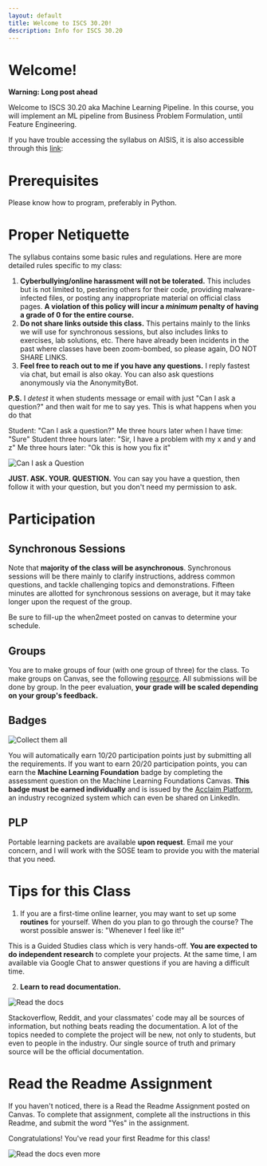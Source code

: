 ```yaml
---
layout: default
title: Welcome to ISCS 30.20!
description: Info for ISCS 30.20
---
```


# Welcome!

**Warning: Long post ahead**

Welcome to ISCS 30.20 aka Machine Learning Pipeline. In this course, you will implement an ML pipeline from Business Problem Formulation, until Feature Engineering.

If you have trouble accessing the syllabus on AISIS, it is also accessible through this [link](https://docs.google.com/document/d/1cGVKQiV1-4O7VUXeTNi9rC7TZLmruSDMSXeOKBqYKlk/): 

# Prerequisites
Please know how to program, preferably in Python.

# Proper Netiquette

The syllabus contains some basic rules and regulations. Here are more detailed rules specific to my class:

1. **Cyberbullying/online harassment will not be tolerated.** This includes but is not limited to, pestering others for their code, providing malware-infected files, or posting any inappropriate material on official class pages. **A violation of this policy will incur a *minimum* penalty of having a grade of 0 for the entire course.**
2. **Do not share links outside this class.** This pertains mainly to the links we will use for synchronous sessions, but also includes links to exercises, lab solutions, etc. There have already been incidents in the past where classes have been zoom-bombed, so please again, DO NOT SHARE LINKS.
3. **Feel free to reach out to me if you have any questions.** I reply fastest via chat, but email is also okay. You can also ask questions anonymously via the AnonymityBot.

**P.S.** I *detest* it when students message or email with just "Can I ask a question?" and then wait for me to say yes.  This is what happens when you do that

Student: "Can I ask a question?"
Me three hours later when I have time: "Sure"
Student three hours later: "Sir, I have a problem with my x and y and z"
Me three hours later: "Ok this is how you fix it"

![Can I ask a Question](https://admu-contempo.s3-ap-southeast-1.amazonaws.com/assets/CanIAskAQuestion.gif)

**JUST. ASK. YOUR. QUESTION.** You can say you have a question, then follow it with your question, but you don't need my permission to ask.

# Participation

## Synchronous Sessions
Note that **majority of the class will be asynchronous**. Synchronous sessions will be there mainly to clarify instructions, address common questions, and tackle challenging topics and demonstrations. Fifteen minutes are allotted for synchronous sessions on average, but it may take longer upon the request of the group.

Be sure to fill-up the when2meet posted on canvas to determine your schedule.

## Groups
You are to make groups of four (with one group of three) for the class. To make groups on Canvas, see the following [resource](https://community.canvaslms.com/t5/Student-Guide/How-do-I-create-a-group-as-a-student/ta-p/280). All submissions will be done by group. In the peer evaluation, **your grade will be scaled depending on your group's feedback.**

## Badges
![Collect them all](https://miro.medium.com/max/1307/0*dJDQTI7yUCDStfIX)

You will automatically earn 10/20 participation points just by submitting all the requirements. If you want to earn 20/20 participation points, you can earn the **Machine Learning Foundation** badge by completing the assessment question on the Machine Learning Foundations Canvas. **This badge must be earned individually** and is issued by the [Acclaim Platform](https://www.youracclaim.com/), an industry recognized system which can even be shared on LinkedIn.

## PLP
Portable learning packets are available **upon request**. Email me your concern, and I will work with the SOSE team to provide you with the material that you need.

# Tips for this Class

1. If you are a first-time online learner, you may want to set up some **routines** for yourself. When do you plan to go through the course?  The worst possible answer is: "Whenever I feel like it!"

This is a Guided Studies class which is very hands-off. **You are expected to do independent research** to complete your projects. At the same time, I am available via Google Chat to answer questions if you are having a difficult time.

2. **Learn to read documentation.**

![Read the docs](https://i.redd.it/2z08tsdqms011.jpg)

Stackoverflow, Reddit, and your classmates' code may all be sources of information, but nothing beats reading the documentation. A lot of the topics needed to complete the project will be new, not only to students, but even to people in the industry. Our single source of truth and primary source will be the official documentation.

# Read the Readme Assignment

If you haven't noticed, there is a Read the Readme Assignment posted on Canvas. To complete that assignment, complete all the instructions in this Readme, and submit the word "Yes" in the assignment.

Congratulations! You've read your first Readme for this class!

![Read the docs even more](https://img.devrant.com/devrant/rant/r_1096632_Zk451.jpg)
